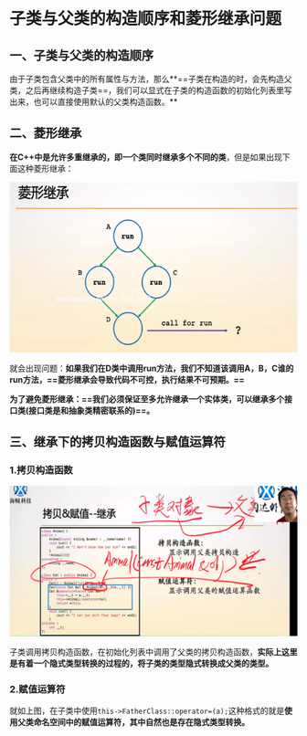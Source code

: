 # 子类与父类的构造顺序和菱形继承问题

## 一、子类与父类的构造顺序

由于子类包含父类中的所有属性与方法，那么**==子类在构造的时，会先构造父类，之后再继续构造子类==，我们可以显式在子类的构造函数的初始化列表里写出来，也可以直接使用默认的父类构造函数。**



## 二、菱形继承

**在C++中是允许多重继承的，即一个类同时继承多个不同的类**，但是如果出现下面这种菱形继承：

![](./inherit.png)

就会出现问题：**如果我们在D类中调用run方法，我们不知道该调用A，B，C谁的run方法，==菱形继承会导致代码不可控，执行结果不可预期。==**

**为了避免菱形继承：==我们必须保证至多允许继承一个实体类，可以继承多个接口类(接口类是和抽象类精密联系的)==。**



## 三、继承下的拷贝构造函数与赋值运算符

### 1.拷贝构造函数

![](./subclass_copy.png)

子类调用拷贝构造函数，在初始化列表中调用了父类的拷贝构造函数，**实际上这里是有着一个隐式类型转换的过程的，将子类的类型隐式转换成父类的类型。**



### 2.赋值运算符

就如上图，在子类中使用`this->FatherClass::operator=(a);`这种格式的就是**使用父类命名空间中的赋值运算符，其中自然也是存在隐式类型转换。**



